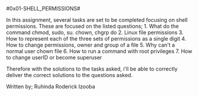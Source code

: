 #0x01-SHELL_PERMISSIONS#

In this assignment, several tasks are set to be completed focusing on shell permissions.
These are focused on the listed questions;
	1. What do the command chmod, sudo, su. chown, chgrp do
	2. Linux file permissions
	3. How to represent each of the three sets of permissions as a single digit
	4. How to change permissions, owner and group of a file
	5. Why can't a normal user chown file
	6. How to run a command with root privileges
	7. How to change userID or become superuser

Therefore with the solutions to the tasks asked, i'll be able to correctly deliver the correct solutions to the questions asked.

Written by; Ruhinda Roderick Izooba


